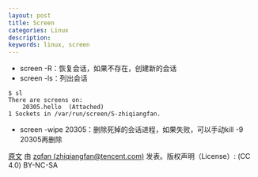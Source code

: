 ```yaml
---
layout: post
title: Screen
categories: Linux
description: 
keywords: linux, screen
---
```


- screen -R：恢复会话，如果不存在，创建新的会话
- screen -ls：列出会话
```
$ sl
There are screens on:
    20305.hello  (Attached)
1 Sockets in /var/run/screen/S-zhiqiangfan.
```
- screen -wipe 20305：删除死掉的会话进程，如果失败，可以手动kill -9 20305再删除

[原文](https://zqfan.github.io/) 由 [zqfan (zhiqiangfan@tencent.com)](https://github.com/zqfan) 发表。版权声明（License）: (CC 4.0) BY-NC-SA
